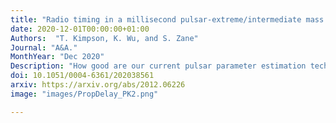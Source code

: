 ```yaml
---
title: "Radio timing in a millisecond pulsar-extreme/intermediate mass ratio binary system"
date: 2020-12-01T00:00:00+01:00
Authors:  "T. Kimpson, K. Wu, and S. Zane"
Journal: "A&A."
MonthYear: "Dec 2020"
Description: "How good are our current pulsar parameter estimation techniques when applied to the gravitational strong field?"
doi: 10.1051/0004-6361/202038561
arxiv: https://arxiv.org/abs/2012.06226
image: "images/PropDelay_PK2.png"

---
```

